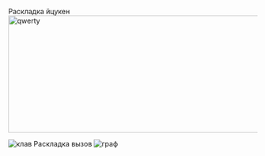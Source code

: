 Раскладка йцукен
<img width="800" height="238" alt="qwerty" src="https://github.com/user-attachments/assets/9b001808-a5d5-4377-9c4c-92b83166231d" />

![клав](https://github.com/user-attachments/assets/26d61020-2164-424d-8051-2ca1c8735d16)
Раскладка вызов
![граф](https://github.com/user-attachments/assets/470b9916-7d4d-407d-bfab-98d20bd8fbe3)
